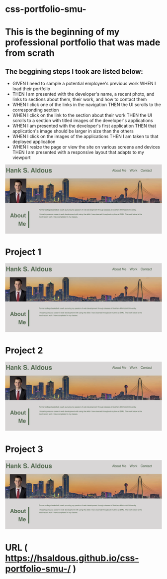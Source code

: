 # css-portfolio-smu-

# This is the beginning of my professional portfolio that was made from scrath

## The beggining steps I took are listed below:

  * GIVEN I need to sample a potential employee's previous work
    WHEN I load their portfolio
   * THEN I am presented with the developer's name, a recent photo, and links to sections  about them, their work, and how to contact them
  * WHEN I click one of the links in the navigation
   THEN the UI scrolls to the corresponding section
  * WHEN I click on the link to the section about their work
   THEN the UI scrolls to a section with titled images of the developer's applications
  * WHEN I am presented with the developer's first application
   THEN that application's image should be larger in size than the others
  * WHEN I click on the images of the applications
   THEN I am taken to that deployed application
  * WHEN I resize the page or view the site on various screens and devices
   THEN I am presented with a responsive layout that adapts to my viewport

![image](https://github.com/hsaldous/css-portfolio-smu-/blob/main/assets/images/portfolio%20screenshot.png?raw=true)

# Project 1
![image](https://github.com/hsaldous/css-portfolio-smu-/blob/main/assets/images/portfolio%20screenshot.png?raw=true)

# Project 2
![image](https://github.com/hsaldous/css-portfolio-smu-/blob/main/assets/images/portfolio%20screenshot.png?raw=true)

# Project 3
![image](https://github.com/hsaldous/css-portfolio-smu-/blob/main/assets/images/portfolio%20screenshot.png?raw=true)


 # URL ( https://hsaldous.github.io/css-portfolio-smu-/ )
